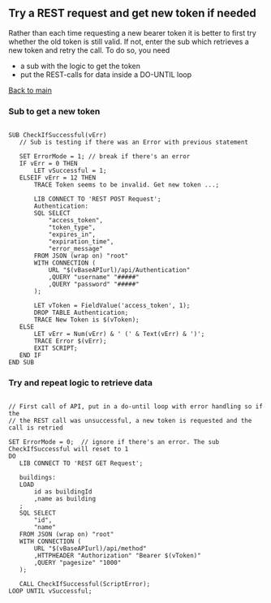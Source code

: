 ## Try a REST request and get new token if needed

Rather than each time requesting a new bearer token it is better to first try whether the old token is still valid. 
If not, enter the sub which retrieves a new token and retry the call. To do so, you need 
 * a sub with the logic to get the token
 * put the REST-calls for data inside a DO-UNTIL loop 
 
 <a href="https://github.com/ChristofSchwarz/qs_script_rest_api">Back to main</a>
 ### Sub to get a new token
 ```
 
SUB CheckIfSuccessful(vErr)
	// Sub is testing if there was an Error with previous statement
    
	SET ErrorMode = 1; // break if there's an error
	IF vErr = 0 THEN
    	LET vSuccessful = 1;
    ELSEIF vErr = 12 THEN
        TRACE Token seems to be invalid. Get new token ...;
        
        LIB CONNECT TO 'REST POST Request';
        Authentication:
        SQL SELECT 
            "access_token",
            "token_type",
            "expires_in",
            "expiration_time",
            "error_message"
        FROM JSON (wrap on) "root"
        WITH CONNECTION (
            URL "$(vBaseAPIurl)/api/Authentication"
            ,QUERY "username" "#####"
            ,QUERY "password" "#####"
        ); 
        
        LET vToken = FieldValue('access_token', 1);
        DROP TABLE Authentication;
        TRACE New Token is $(vToken);	
    ELSE
       	LET vErr = Num(vErr) & ' (' & Text(vErr) & ')';
		TRACE Error $(vErr); 
        EXIT SCRIPT;
	END IF
END SUB
 ```
 ### Try and repeat logic to retrieve data
 ```
 
 // First call of API, put in a do-until loop with error handling so if the
 // the REST call was unsuccessful, a new token is requested and the call is retried
 
SET ErrorMode = 0;  // ignore if there's an error. The sub CheckIfSuccessful will reset to 1
DO
    LIB CONNECT TO 'REST GET Request';

    buildings:
    LOAD 
        id as buildingId
        ,name as building
    ;
    SQL SELECT 
        "id",
        "name"
    FROM JSON (wrap on) "root"
    WITH CONNECTION (
        URL "$(vBaseAPIurl)/api/method"
        ,HTTPHEADER "Authorization" "Bearer $(vToken)"
        ,QUERY "pagesize" "1000"
    ); 

    CALL CheckIfSuccessful(ScriptError);
LOOP UNTIL vSuccessful;    
 ```
